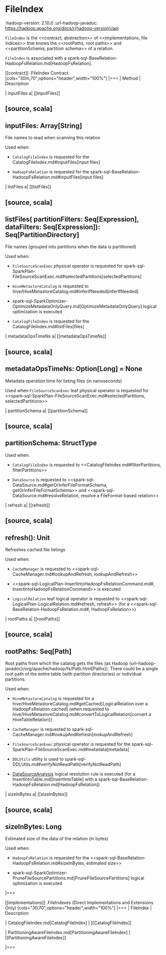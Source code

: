 # FileIndex

:hadoop-version: 2.10.0
:url-hadoop-javadoc: https://hadoop.apache.org/docs/r{hadoop-version}/api

`FileIndex` is the <<contract, abstraction>> of <<implementations, file indices>> that knows the <<rootPaths, root paths>> and <<partitionSchema, partition schema>> of a relation.

`FileIndex` is associated with a spark-sql-BaseRelation-HadoopFsRelation.md[HadoopFsRelation].

[[contract]]
.FileIndex Contract
[cols="30m,70",options="header",width="100%"]
|===
| Method
| Description

| inputFiles
a| [[inputFiles]]

[source, scala]
----
inputFiles: Array[String]
----

File names to read when scanning this relation

Used when:

* `CatalogFileIndex` is requested for the CatalogFileIndex.md#inputFiles[input files]

* `HadoopFsRelation` is requested for the spark-sql-BaseRelation-HadoopFsRelation.md#inputFiles[input files]

| listFiles
a| [[listFiles]]

[source, scala]
----
listFiles(
  partitionFilters: Seq[Expression],
  dataFilters: Seq[Expression]): Seq[PartitionDirectory]
----

File names (grouped into partitions when the data is partitioned)

Used when:

* `FileSourceScanExec` physical operator is requested for spark-sql-SparkPlan-FileSourceScanExec.md#selectedPartitions[selectedPartitions]

* `HiveMetastoreCatalog` is requested to hive/HiveMetastoreCatalog.md#inferIfNeeded[inferIfNeeded]

* spark-sql-SparkOptimizer-OptimizeMetadataOnlyQuery.md[OptimizeMetadataOnlyQuery] logical optimization is executed

* `CatalogFileIndex` is requested for the CatalogFileIndex.md#listFiles[files]

| metadataOpsTimeNs
a| [[metadataOpsTimeNs]]

[source, scala]
----
metadataOpsTimeNs: Option[Long] = None
----

Metadata operation time for listing files (in nanoseconds)

Used when `FileSourceScanExec` leaf physical operator is requested for <<spark-sql-SparkPlan-FileSourceScanExec.md#selectedPartitions, selectedPartitions>>

| partitionSchema
a| [[partitionSchema]]

[source, scala]
----
partitionSchema: StructType
----

Used when:

* `CatalogFileIndex` is requested to <<CatalogFileIndex.md#filterPartitions, filterPartitions>>

* `DataSource` is requested to <<spark-sql-DataSource.md#getOrInferFileFormatSchema, getOrInferFileFormatSchema>> and <<spark-sql-DataSource.md#resolveRelation, resolve a FileFormat-based relation>>

| refresh
a| [[refresh]]

[source, scala]
----
refresh(): Unit
----

Refreshes cached file listings

Used when:

* `CacheManager` is requested to <<spark-sql-CacheManager.md#lookupAndRefresh, lookupAndRefresh>>

* <<spark-sql-LogicalPlan-InsertIntoHadoopFsRelationCommand.md#, InsertIntoHadoopFsRelationCommand>> is executed

* `LogicalRelation` leaf logical operator is requested to <<spark-sql-LogicalPlan-LogicalRelation.md#refresh, refresh>> (for a <<spark-sql-BaseRelation-HadoopFsRelation.md#, HadoopFsRelation>>)

| rootPaths
a| [[rootPaths]]

[source, scala]
----
rootPaths: Seq[Path]
----

Root paths from which the catalog gets the files (as Hadoop {url-hadoop-javadoc}/org/apache/hadoop/fs/Path.html[Paths]). There could be a single root path of the entire table (with partition directories) or individual partitions.

Used when:

* `HiveMetastoreCatalog` is requested for a hive/HiveMetastoreCatalog.md#getCached[LogicalRelation over a HadoopFsRelation cached] (when requested to hive/HiveMetastoreCatalog.md#convertToLogicalRelation[convert a HiveTableRelation])

* `CacheManager` is requested to spark-sql-CacheManager.md#lookupAndRefresh[lookupAndRefresh]

* `FileSourceScanExec` physical operator is requested for the spark-sql-SparkPlan-FileSourceScanExec.md#metadata[metadata]

* `DDLUtils` utility is used to spark-sql-DDLUtils.md#verifyNotReadPath[verifyNotReadPath]

* [DataSourceAnalysis](logical-analysis-rules/DataSourceAnalysis.md) logical resolution rule is executed (for a InsertIntoTable.md[InsertIntoTable] with a spark-sql-BaseRelation-HadoopFsRelation.md[HadoopFsRelation])

| sizeInBytes
a| [[sizeInBytes]]

[source, scala]
----
sizeInBytes: Long
----

Estimated size of the data of the relation (in bytes)

Used when:

* `HadoopFsRelation` is requested for the <<spark-sql-BaseRelation-HadoopFsRelation.md#sizeInBytes, estimated size>>

* spark-sql-SparkOptimizer-PruneFileSourcePartitions.md[PruneFileSourcePartitions] logical optimization is executed

|===

[[implementations]]
.FileIndexes (Direct Implementations and Extensions Only)
[cols="30,70",options="header",width="100%"]
|===
| FileIndex
| Description

| CatalogFileIndex.md[CatalogFileIndex]
| [[CatalogFileIndex]]

| PartitioningAwareFileIndex.md[PartitioningAwareFileIndex]
| [[PartitioningAwareFileIndex]]

|===
